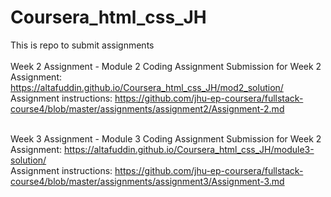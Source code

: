 # Coursera_html_css_JH
This is repo to submit assignments<br><br>
  <sr>Week 2 Assignment - </sr>Module 2 Coding Assignment
  Submission for Week 2 Assignment: https://altafuddin.github.io/Coursera_html_css_JH/mod2_solution/<br>
  Assignment instructions: https://github.com/jhu-ep-coursera/fullstack-course4/blob/master/assignments/assignment2/Assignment-2.md<br><br>
  
  <sr>Week 3 Assignment - </sr>Module 3 Coding Assignment
  Submission for Week 2 Assignment: https://altafuddin.github.io/Coursera_html_css_JH/module3-solution/<br>
  Assignment instructions: https://github.com/jhu-ep-coursera/fullstack-course4/blob/master/assignments/assignment3/Assignment-3.md<br><br>
